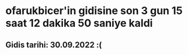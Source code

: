 # ofarukbicer'in gidisine son 3 gun 15 saat 12 dakika 50 saniye kaldi

## Gidis tarihi: 30.09.2022 :(